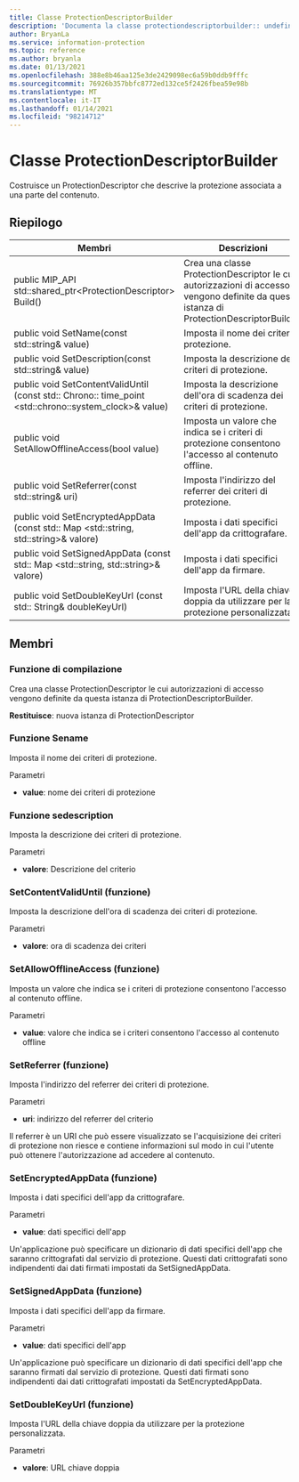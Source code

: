 ```yaml
---
title: Classe ProtectionDescriptorBuilder
description: 'Documenta la classe protectiondescriptorbuilder:: undefined di Microsoft Information Protection (MIP) SDK.'
author: BryanLa
ms.service: information-protection
ms.topic: reference
ms.author: bryanla
ms.date: 01/13/2021
ms.openlocfilehash: 388e8b46aa125e3de2429098ec6a59b0ddb9fffc
ms.sourcegitcommit: 76926b357bbfc8772ed132ce5f2426fbea59e98b
ms.translationtype: MT
ms.contentlocale: it-IT
ms.lasthandoff: 01/14/2021
ms.locfileid: "98214712"
---
```

# <a name="class-protectiondescriptorbuilder"></a>Classe ProtectionDescriptorBuilder 
Costruisce un ProtectionDescriptor che descrive la protezione associata a una parte del contenuto.
  
## <a name="summary"></a>Riepilogo
 Membri                        | Descrizioni                                
--------------------------------|---------------------------------------------
public MIP_API std::shared_ptr\<ProtectionDescriptor\> Build()  |  Crea una classe ProtectionDescriptor le cui autorizzazioni di accesso vengono definite da questa istanza di ProtectionDescriptorBuilder.
public void SetName(const std::string& value)  |  Imposta il nome dei criteri di protezione.
public void SetDescription(const std::string& value)  |  Imposta la descrizione dei criteri di protezione.
public void SetContentValidUntil (const std:: Chrono:: time_point \<std::chrono::system_clock\>& value)  |  Imposta la descrizione dell'ora di scadenza dei criteri di protezione.
public void SetAllowOfflineAccess(bool value)  |  Imposta un valore che indica se i criteri di protezione consentono l'accesso al contenuto offline.
public void SetReferrer(const std::string& uri)  |  Imposta l'indirizzo del referrer dei criteri di protezione.
public void SetEncryptedAppData (const std:: Map \<std::string, std::string\>& valore)  |  Imposta i dati specifici dell'app da crittografare.
public void SetSignedAppData (const std:: Map \<std::string, std::string\>& valore)  |  Imposta i dati specifici dell'app da firmare.
public void SetDoubleKeyUrl (const std:: String& doubleKeyUrl)  |  Imposta l'URL della chiave doppia da utilizzare per la protezione personalizzata.
  
## <a name="members"></a>Membri
  
### <a name="build-function"></a>Funzione di compilazione
Crea una classe ProtectionDescriptor le cui autorizzazioni di accesso vengono definite da questa istanza di ProtectionDescriptorBuilder.

  
**Restituisce**: nuova istanza di ProtectionDescriptor
  
### <a name="setname-function"></a>Funzione Sename
Imposta il nome dei criteri di protezione.

Parametri  
* **value**: nome dei criteri di protezione


  
### <a name="setdescription-function"></a>Funzione sedescription
Imposta la descrizione dei criteri di protezione.

Parametri  
* **valore**: Descrizione del criterio


  
### <a name="setcontentvaliduntil-function"></a>SetContentValidUntil (funzione)
Imposta la descrizione dell'ora di scadenza dei criteri di protezione.

Parametri  
* **valore**: ora di scadenza dei criteri


  
### <a name="setallowofflineaccess-function"></a>SetAllowOfflineAccess (funzione)
Imposta un valore che indica se i criteri di protezione consentono l'accesso al contenuto offline.

Parametri  
* **value**: valore che indica se i criteri consentono l'accesso al contenuto offline


  
### <a name="setreferrer-function"></a>SetReferrer (funzione)
Imposta l'indirizzo del referrer dei criteri di protezione.

Parametri  
* **uri**: indirizzo del referrer del criterio


Il referrer è un URI che può essere visualizzato se l'acquisizione dei criteri di protezione non riesce e contiene informazioni sul modo in cui l'utente può ottenere l'autorizzazione ad accedere al contenuto.
  
### <a name="setencryptedappdata-function"></a>SetEncryptedAppData (funzione)
Imposta i dati specifici dell'app da crittografare.

Parametri  
* **value**: dati specifici dell'app


Un'applicazione può specificare un dizionario di dati specifici dell'app che saranno crittografati dal servizio di protezione. Questi dati crittografati sono indipendenti dai dati firmati impostati da SetSignedAppData.
  
### <a name="setsignedappdata-function"></a>SetSignedAppData (funzione)
Imposta i dati specifici dell'app da firmare.

Parametri  
* **value**: dati specifici dell'app


Un'applicazione può specificare un dizionario di dati specifici dell'app che saranno firmati dal servizio di protezione. Questi dati firmati sono indipendenti dai dati crittografati impostati da SetEncryptedAppData.
  
### <a name="setdoublekeyurl-function"></a>SetDoubleKeyUrl (funzione)
Imposta l'URL della chiave doppia da utilizzare per la protezione personalizzata.

Parametri  
* **valore**: URL chiave doppia

